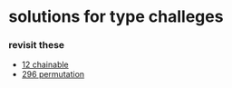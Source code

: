 # solutions for type challeges

### revisit these

- [12 chainable](./medium/00012-medium-chainable-options.ts)
- [296 permutation](./medium/00296-medium-permutation.ts)
